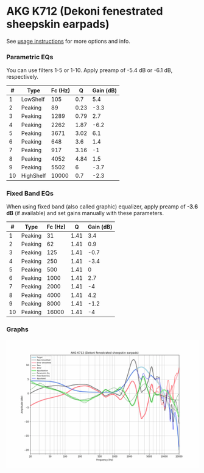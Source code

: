 # AKG K712 (Dekoni fenestrated sheepskin earpads)
See [usage instructions](https://github.com/jaakkopasanen/AutoEq#usage) for more options and info.

### Parametric EQs
You can use filters 1-5 or 1-10. Apply preamp of -5.4 dB or -6.1 dB, respectively.

|   # | Type      |   Fc (Hz) |    Q |   Gain (dB) |
|-----|-----------|-----------|------|-------------|
|   1 | LowShelf  |       105 | 0.7  |         5.4 |
|   2 | Peaking   |        89 | 0.23 |        -3.3 |
|   3 | Peaking   |      1289 | 0.79 |         2.7 |
|   4 | Peaking   |      2262 | 1.87 |        -6.2 |
|   5 | Peaking   |      3671 | 3.02 |         6.1 |
|   6 | Peaking   |       648 | 3.6  |         1.4 |
|   7 | Peaking   |       917 | 3.16 |        -1   |
|   8 | Peaking   |      4052 | 4.84 |         1.5 |
|   9 | Peaking   |      5502 | 6    |        -3.7 |
|  10 | HighShelf |     10000 | 0.7  |        -2.3 |

### Fixed Band EQs
When using fixed band (also called graphic) equalizer, apply preamp of **-3.6 dB** (if available) and set gains manually with these parameters.

|   # | Type    |   Fc (Hz) |    Q |   Gain (dB) |
|-----|---------|-----------|------|-------------|
|   1 | Peaking |        31 | 1.41 |         3.4 |
|   2 | Peaking |        62 | 1.41 |         0.9 |
|   3 | Peaking |       125 | 1.41 |        -0.7 |
|   4 | Peaking |       250 | 1.41 |        -3.4 |
|   5 | Peaking |       500 | 1.41 |         0   |
|   6 | Peaking |      1000 | 1.41 |         2.7 |
|   7 | Peaking |      2000 | 1.41 |        -4   |
|   8 | Peaking |      4000 | 1.41 |         4.2 |
|   9 | Peaking |      8000 | 1.41 |        -1.2 |
|  10 | Peaking |     16000 | 1.41 |        -4   |

### Graphs
![](./AKG%20K712%20(Dekoni%20fenestrated%20sheepskin%20earpads).png)

